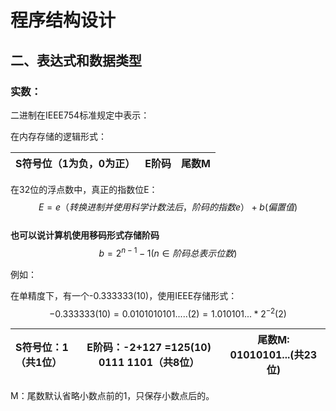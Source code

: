 # 程序结构设计

## 二、表达式和数据类型

### 实数：

二进制在IEEE754标准规定中表示：

在内存存储的逻辑形式：

| S符号位（1为负，0为正） | E阶码 | 尾数M |
| :------------------ | ----- | ----- |

在32位的浮点数中，真正的指数位E： <br/>
$$E =  e（转换进制并使用科学计数法后，阶码的指数e） + b(偏置值)$$ <br/>
**也可以说计算机使用移码形式存储阶码**<br/>
$$b= 2	 ^ {n-1}- 1 (n∈阶码总表示位数)$$

例如：

在单精度下，有一个-0.333333(10)，使用IEEE存储形式：<br/>
$$-0.333333(10) = 0.0101010101.....(2) = 1.010101... * 2^{-2} (2) $$


| S符号位：1（共1位） | E阶码：-2+127 =125(10) 0111 1101（共8位） | 尾数M: 01010101...(共23位) |
| :------------------ | ----- | ----- |

M：尾数默认省略小数点前的1，只保存小数点后的。

